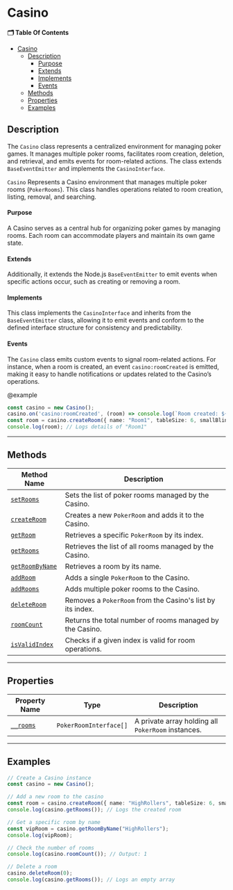 # Casino

**🗂️ Table Of Contents**
- [Casino](#casino)
  - [Description](#description)
      - [Purpose](#purpose)
      - [Extends](#extends)
      - [Implements](#implements)
      - [Events](#events)
  - [Methods](#methods)
  - [Properties](#properties)
  - [Examples](#examples)

## Description
The `Casino` class represents a centralized environment for managing poker games. It manages multiple poker rooms, facilitates room creation, deletion, and retrieval, and emits events for room-related actions. The class extends `BaseEventEmitter` and implements the `CasinoInterface`.

`Casino`
Represents a Casino environment that manages multiple poker rooms (`PokerRooms`).
 This class handles operations related to room creation, listing, removal, and searching.

 #### Purpose
 A Casino serves as a central hub for organizing poker games by managing rooms.
 Each room can accommodate players and maintain its own game state.

 #### Extends
 Additionally, it extends the Node.js `BaseEventEmitter` to emit events when specific actions
 occur, such as creating or removing a room.
 
 #### Implements
 This class implements the `CasinoInterface` and inherits from the `BaseEventEmitter` class,
 allowing it to emit events and conform to the defined interface structure for consistency
 and predictability.
 
 #### Events
 The `Casino` class emits custom events to signal room-related actions. For instance,
 when a room is created, an event `casino:roomCreated` is emitted, making it easy
 to handle notifications or updates related to the Casino’s operations.
 
 @example
 ```typescript
 const casino = new Casino();
 casino.on('casino:roomCreated', (room) => console.log(`Room created: ${room.name}`));
 const room = casino.createRoom({ name: "Room1", tableSize: 6, smallBlind: 10, bigBlind: 20 });
 console.log(room); // Logs details of "Room1"
 ```


---

## Methods
| Method Name                              | Description                            |
|------------------------------------------|----------------------------------------|
| [`setRooms`](./methods/setRooms.md)       | Sets the list of poker rooms managed by the Casino. |
| [`createRoom`](./methods/createRoom.md)   | Creates a new `PokerRoom` and adds it to the Casino. |
| [`getRoom`](./methods/getRoom.md)         | Retrieves a specific `PokerRoom` by its index. |
| [`getRooms`](./methods/getRooms.md)       | Retrieves the list of all rooms managed by the Casino. |
| [`getRoomByName`](./methods/getRoomByName.md) | Retrieves a room by its name. |
| [`addRoom`](./methods/addRoom.md)         | Adds a single `PokerRoom` to the Casino. |
| [`addRooms`](./methods/addRooms.md)       | Adds multiple poker rooms to the Casino. |
| [`deleteRoom`](./methods/deleteRoom.md)   | Removes a `PokerRoom` from the Casino's list by its index. |
| [`roomCount`](./methods/roomCount.md)     | Returns the total number of rooms managed by the Casino. |
| [`isValidIndex`](./methods/isValidIndex.md)| Checks if a given index is valid for room operations. |

---

## Properties
| Property Name                              | Type        | Description             |
|--------------------------------------------|-------------|-------------------------|
| [`__rooms`](./properties/__rooms.md)       | `PokerRoomInterface[]` | A private array holding all `PokerRoom` instances. |

---

## Examples
```typescript
// Create a Casino instance
const casino = new Casino();

// Add a new room to the casino
const room = casino.createRoom({ name: "HighRollers", tableSize: 6, smallBlind: 10, bigBlind: 20 });
console.log(casino.getRooms()); // Logs the created room

// Get a specific room by name
const vipRoom = casino.getRoomByName("HighRollers");
console.log(vipRoom);

// Check the number of rooms
console.log(casino.roomCount()); // Output: 1

// Delete a room
casino.deleteRoom(0);
console.log(casino.getRooms()); // Logs an empty array
```